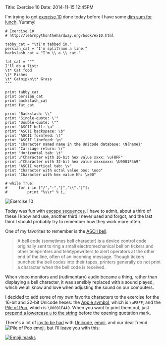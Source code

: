 Title: Exercise 10
Date: 2014-11-15 12:45PM

I'm trying to get [exercise 10](http://learnpythonthehardway.org/book/ex10.html) done today before I have some [dim sum for lunch](http://www.yelp.com/biz/furama-restaurant-chicago-2). Yummy!

```
# Exercise 10
# http://learnpythonthehardway.org/book/ex10.html

tabby_cat = "\tI'm tabbed in."
persian_cat = "I'm split\non a line."
backslash_cat = "I'm \\ a \\ cat."

fat_cat = """
I'll do a list:
\t* Cat food
\t* Fishes
\t* Catnip\n\t* Grass
"""

print tabby_cat
print persian_cat
print backslash_cat
print fat_cat

print "Backslash: \\"
print "Single-quote: \'"
print "Double-quote: \""
print "ASCII bell: \a"
print "ASCII backspace: \b"
print "ASCII formfeed: \f"
print "ASCII linefeed: \n"
print "Character named name in the Unicode database: \N{name}"
print "Carriage return: \r"
print "Horizontal tab: \t"
print u"Character with 16-bit hex value xxxx: \uF8FF"
print u"Character with 32-bit hex value xxxxxxxx: \U0001F4A9"
print "ASCII vertical tab: \v"
print "Character with octal value ooo: \ooo"
print "Character with hex value hh: \x00"

# while True:
#     for i in ["/","-","|","\\","|"]:
#         print "%s\r" % i,
```

![Exercise 10]({filename}/images/ex10.png "Exercise 10")

Today was fun with [escape sequences](https://docs.python.org/2/reference/lexical_analysis.html#string-literals). I have to admit, about a third of these I know and use, another third I never used and forgot, and the last third I should probably try to remember how they work more often.

One of my favorites to remember is the [ASCII bell](https://en.wikipedia.org/wiki/Bell_character):

> A bell code (sometimes bell character) is a device control code originally sent to ring a small electromechanical bell on tickers and other teleprinters and teletypewriters to alert operators at the other end of the line, often of an incoming message. Though tickers punched the bell codes into their tapes, printers generally do not print a character when the bell code is received.

When video monitors and (rudimentary) audio became a thing, rather than displaying a bell character, it was sensibly replaced with a sound played, which we all know and love when adjusting the sound on our computers.

I decided to add some of my own favorite characters to the exercise for the 16-bit and 32-bit Unicode hexes: the [Apple symbol](http://www.fileformat.info/info/unicode/char/f8ff/index.htm), which is `\uF8FF`, and the [Pile of Poo](http://www.fileformat.info/info/unicode/char/1f4a9/index.htm), which is `\U0001F4A9`. When you want to print them out, just [prepend a lowercase `u` to the string](https://docs.python.org/2/reference/lexical_analysis.html#string-literals) before the opening quotation mark.

There's a lot of [joy to be had](http://zachholman.com/posts/abusing-emoji/) with [Unicode](http://inamidst.com/stuff/unidata/), [emoji](http://www.emojitracker.com/), and our dear friend ![Pile of Poo emoji]({filename}/images/emoji-poop.png "Pile of Poo emoji"), but I'll leave you with this:

[![Emoji masks]({filename}/images/emojimasks.jpg "Emoji masks")](http://emojimasks.com/)
